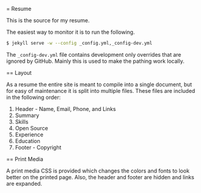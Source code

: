 = Resume

This is the source for my resume.

The easiest way to monitor it is to run the following.

``` bash
$ jekyll serve -w --config _config.yml,_config-dev.yml
```

The `_config-dev.yml` file contains development only overrides that
are ignored by GitHub.  Mainly this is used to make the pathing work
locally.

== Layout

As a resume the entire site is meant to compile into a single
document, but for easy of maintenance it is split into multiple files.
These files are included in the following order:

1. Header - Name, Email, Phone, and Links
1. Summary
1. Skills
1. Open Source
1. Experience
1. Education
1. Footer - Copyright

== Print Media

A print media CSS is provided which changes the colors and fonts to
look better on the printed page.  Also, the header and footer are
hidden and links are expanded.
